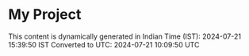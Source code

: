 # My Project

This content is dynamically generated in Indian Time (IST): 2024-07-21 15:39:50 IST
Converted to UTC: 2024-07-21 10:09:50 UTC
